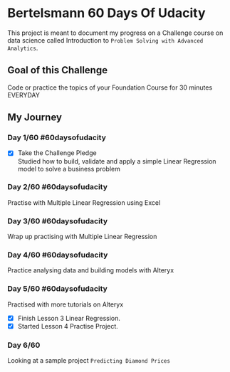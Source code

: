 # Bertelsmann 60 Days Of Udacity
This project is meant to document my progress on a Challenge course on data science called Introduction to `Problem Solving with Advanced Analytics`.

## Goal of this Challenge
Code or practice the topics of your Foundation Course for 30 minutes EVERYDAY

## My Journey
### Day 1/60 #60daysofudacity
- [x] Take the Challenge Pledge  
Studied how to build, validate and apply  a simple Linear Regression model to solve a business problem

### Day 2/60 #60daysofudacity
Practise with Multiple Linear Regression using Excel

### Day 3/60 #60daysofudacity
Wrap up practising with Multiple Linear Regression 

### Day 4/60 #60daysofudacity
Practice analysing data and building models with Alteryx

### Day 5/60 #60daysofudacity
Practised with more tutorials on Alteryx
- [x] Finish Lesson 3 Linear Regression.
- [x] Started Lesson 4 Practise Project.

### Day 6/60 #
Looking at a sample project `Predicting Diamond Prices`
